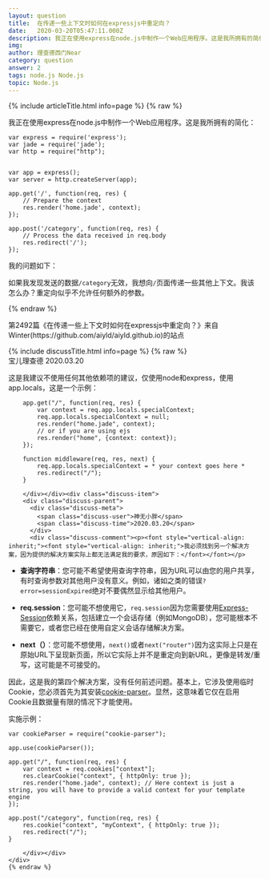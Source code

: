 ```yaml
---
layout: question
title:  在传递一些上下文时如何在expressjs中重定向？
date:   2020-03-20T05:47:11.000Z
description: 我正在使用express在node.js中制作一个Web应用程序。这是我所拥有的简化：var express = require('express')...
img: 
author: 理查德西门Near
category: question
answer: 2
tags: node.js Node.js
topic: Node.js
---
```

<div class="article-root">
  <div class="article">
    {% include articleTitle.html info=page %}
    {% raw %}
    <div class="article-content"><p><font style="vertical-align: inherit;"><font style="vertical-align: inherit;">我正在使用express在node.js中制作一个Web应用程序。</font><font style="vertical-align: inherit;">这是我所拥有的简化：</font></font></p>

<pre><code>var express = require('express');<font></font>
var jade = require('jade');<font></font>
var http = require("http");<font></font>
<font></font>
<font></font>
var app = express();<font></font>
var server = http.createServer(app);<font></font>
<font></font>
app.get('/', function(req, res) {<font></font>
    // Prepare the context<font></font>
    res.render('home.jade', context);<font></font>
});<font></font>
<font></font>
app.post('/category', function(req, res) {<font></font>
    // Process the data received in req.body<font></font>
    res.redirect('/');<font></font>
});<font></font>
</code></pre>

<p><font style="vertical-align: inherit;"><font style="vertical-align: inherit;">我的问题如下：</font></font></p>

<p><font style="vertical-align: inherit;"><font style="vertical-align: inherit;">如果我发现发送的数据</font></font><code>/category</code><font style="vertical-align: inherit;"><font style="vertical-align: inherit;">无效，我想向</font></font><code>/</code><font style="vertical-align: inherit;"><font style="vertical-align: inherit;">页面</font><font style="vertical-align: inherit;">传递一些其他上下文</font><font style="vertical-align: inherit;">。</font><font style="vertical-align: inherit;">我该怎么办？</font><font style="vertical-align: inherit;">重定向似乎不允许任何额外的参数。</font></font></p></div>
    {% endraw %}
  </div>
  <p class="winter_mark">第2492篇《在传递一些上下文时如何在expressjs中重定向？》来自Winter(https://github.com/aiyld/aiyld.github.io)的站点</p>
  <div class="discuss-wrapper">
    {% include discussTitle.html info=page %}
    {% raw %}
    <div class="discuss-list">
    <div class="discuss-item">
        <div class="discuss-parent">
          <div class="discuss-meta">
            <span class="discuss-user">宝儿理查德</span>
            <span class="discuss-time">2020.03.20</span>
          </div>
          <div class="discuss-comment"><p><font style="vertical-align: inherit;"><font style="vertical-align: inherit;">这是我建议不使用任何其他依赖项的建议，仅使用node和express，使用app.locals，这是一个示例：</font></font></p>

<pre><code>    app.get("/", function(req, res) {<font></font>
        var context = req.app.locals.specialContext;<font></font>
        req.app.locals.specialContext = null;<font></font>
        res.render("home.jade", context); <font></font>
        // or if you are using ejs<font></font>
        res.render("home", {context: context}); <font></font>
    });<font></font>
<font></font>
    function middleware(req, res, next) {<font></font>
        req.app.locals.specialContext = * your context goes here *<font></font>
        res.redirect("/");<font></font>
    }<font></font>
</code></pre></div>
        </div></div><div class="discuss-item">
        <div class="discuss-parent">
          <div class="discuss-meta">
            <span class="discuss-user">神无小胖</span>
            <span class="discuss-time">2020.03.20</span>
          </div>
          <div class="discuss-comment"><p><font style="vertical-align: inherit;"><font style="vertical-align: inherit;">我必须找到另一个解决方案，因为提供的解决方案实际上都无法满足我的要求，原因如下：</font></font></p>

<ul>
<li><p><strong><font style="vertical-align: inherit;"><font style="vertical-align: inherit;">查询字符串</font></font></strong><font style="vertical-align: inherit;"><font style="vertical-align: inherit;">：您可能不希望使用查询字符串，因为URL可以由您的用户共享，有时查询参数对其他用户没有意义。</font><font style="vertical-align: inherit;">例如，诸如之类的错误</font></font><code>?error=sessionExpired</code><font style="vertical-align: inherit;"><font style="vertical-align: inherit;">绝对不要偶然显示给其他用户。</font></font></p></li>
<li><p><strong><font style="vertical-align: inherit;"><font style="vertical-align: inherit;">req.session</font></font></strong><font style="vertical-align: inherit;"><font style="vertical-align: inherit;">：您可能不想使用它，</font></font><code>req.session</code><font style="vertical-align: inherit;"><font style="vertical-align: inherit;">因为您需要使用</font></font><a href="https://github.com/expressjs/session" rel="noreferrer"><font style="vertical-align: inherit;"><font style="vertical-align: inherit;">Express-Session</font></font></a><font style="vertical-align: inherit;"><font style="vertical-align: inherit;">依赖关系，包括建立一个会话存储（例如MongoDB），您可能根本不需要它，或者您已经在使用自定义会话存储解决方案。</font></font></p></li>
<li><p><strong><font style="vertical-align: inherit;"><font style="vertical-align: inherit;">next（）</font></font></strong><font style="vertical-align: inherit;"><font style="vertical-align: inherit;">：您可能不想使用，</font></font><code>next()</code><font style="vertical-align: inherit;"><font style="vertical-align: inherit;">或者</font></font><code>next("router")</code><font style="vertical-align: inherit;"><font style="vertical-align: inherit;">因为这实际上只是在原始URL下呈现新页面，所以它实际上并不是重定向到新URL，更像是转发/重写，这可能是不可接受的。</font></font></p></li>
</ul>

<p><font style="vertical-align: inherit;"><font style="vertical-align: inherit;">因此，这是我的第四个解决方案，没有任何前述问题。</font><font style="vertical-align: inherit;">基本上，它涉及使用临时Cookie，您必须首先为其安装</font></font><a href="https://github.com/expressjs/cookie-parser" rel="noreferrer"><font style="vertical-align: inherit;"><font style="vertical-align: inherit;">cookie-parser</font></font></a><font style="vertical-align: inherit;"><font style="vertical-align: inherit;">。</font><font style="vertical-align: inherit;">显然，这意味着它仅在启用Cookie且数据量有限的情况下才能使用。</font></font></p>

<p><font style="vertical-align: inherit;"><font style="vertical-align: inherit;">实施示例：</font></font></p>

<pre><code>var cookieParser = require("cookie-parser");<font></font>
<font></font>
app.use(cookieParser());<font></font>
<font></font>
app.get("/", function(req, res) {<font></font>
    var context = req.cookies["context"];<font></font>
    res.clearCookie("context", { httpOnly: true });<font></font>
    res.render("home.jade", context); // Here context is just a string, you will have to provide a valid context for your template engine<font></font>
});<font></font>
<font></font>
app.post("/category", function(req, res) {<font></font>
    res.cookie("context", "myContext", { httpOnly: true });<font></font>
    res.redirect("/");<font></font>
}<font></font>
</code></pre></div>
        </div></div>
    </div>
    {% endraw %}
  </div>
<div>
